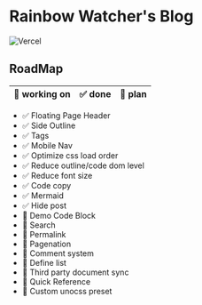 # Rainbow Watcher's Blog

![Vercel](https://vercelbadge.vercel.app/api/rainbowatcher/blog)

## RoadMap

| 🚧 working on | ✅ done | 🎯 plan |
| ------------ | ------ | ------ |

- ✅ Floating Page Header
- ✅ Side Outline
- ✅ Tags
- ✅ Mobile Nav
- ✅ Optimize css load order
- ✅ Reduce outline/code dom level
- ✅ Reduce font size
- ✅ Code copy
- ✅ Mermaid
- ✅ Hide post
- 🚧 Demo Code Block
- 🎯 Search
- 🎯 Permalink
- 🎯 Pagenation
- 🎯 Comment system
- 🎯 Define list
- 🎯 Third party document sync
- 🎯 Quick Reference
- 🎯 Custom unocss preset
